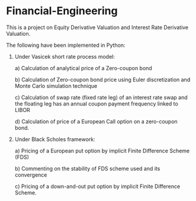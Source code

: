 # Financial-Engineering
This is a project on Equity Derivative Valuation and Interest Rate Derivative Valuation. 

The following have been implemented in Python:
1. Under Vasicek short rate process model:

   a) Calculation of analytical price of a Zero-coupon bond

   b) Calculation of Zero-coupon bond price using Euler discretization and Monte Carlo simulation technique

   c) Calculation of swap rate (fixed rate leg) of an interest rate swap and the floating leg has an annual coupon payment frequency linked to LIBOR 

   d) Calculation of price of a European Call option on a zero-coupon bond.

3. Under Black Scholes framework:

   a) Pricing of a European put option by implicit Finite Difference Scheme (FDS)

   b) Commenting on the stability of FDS scheme used and its convergence

   c) Pricing of a down-and-out put option by implicit Finite Difference Scheme.
